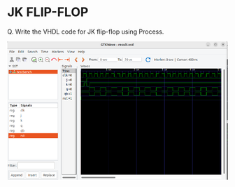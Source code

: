 # JK FLIP-FLOP

Q. Write the VHDL code for JK flip-flop using Process.<br>

<img src="./JK.png" alt="JK" />
